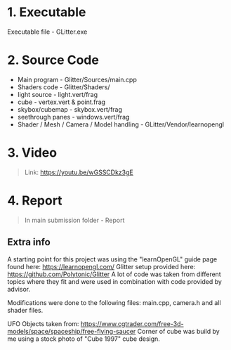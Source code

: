 # 1. Executable
Executable file - GLitter.exe 

# 2. Source Code
- Main program  - Glitter/Sources/main.cpp
- Shaders code - Glitter/Shaders/
 - light source     - light.vert/frag
 - cube             - vertex.vert & point.frag
 - skybox/cubemap   - skybox.vert/frag
 - seethrough panes - windows.vert/frag
- Shader / Mesh / Camera / Model handling - GLitter/Vendor/learnopengl

# 3. Video
> Link: https://youtu.be/wGSSCDkz3gE

# 4. Report
> In main submission folder - Report

## Extra info
A starting point for this project was using the "learnOpenGL" guide page found here: https://learnopengl.com/
Glitter setup provided here: https://github.com/Polytonic/Glitter
A lot of code was taken from different topics where they fit and were used in combination with code provided by advisor.

Modifications were done to the following files:
main.cpp, camera.h and all shader files.

UFO Objects taken from: https://www.cgtrader.com/free-3d-models/space/spaceship/free-flying-saucer
Corner of cube was build by me using a stock photo of "Cube 1997" cube design.
